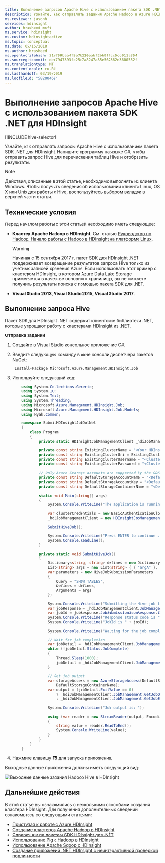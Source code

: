 ```yaml
---
title: Выполнение запросов Apache Hive с использованием пакета SDK .NET для HDInsight — Azure
description: Узнайте, как отправлять задания Apache Hadoop в Azure HDInsight с использованием пакета SDK .NET для HDInsight.
ms.reviewer: jasonh
services: hdinsight
author: hrasheed-msft
ms.service: hdinsight
ms.custom: hdinsightactive
ms.topic: conceptual
ms.date: 05/16/2018
ms.author: hrasheed
ms.openlocfilehash: 31e759baa4f5e7b220eabf2bb9ffcc5cc011a354
ms.sourcegitcommit: dec7947393fc25c7a8247a35e562362e3600552f
ms.translationtype: MT
ms.contentlocale: ru-RU
ms.lasthandoff: 03/19/2019
ms.locfileid: "58200469"
---
```

# <a name="run-apache-hive-queries-using-hdinsight-net-sdk"></a>Выполнение запросов Apache Hive с использованием пакета SDK .NET для HDInsight
[!INCLUDE [hive-selector](../../../includes/hdinsight-selector-use-hive.md)]

Узнайте, как отправлять запросы Apache Hive с использованием пакета SDK .NET для HDInsight. Напишите программу на языке C#, чтобы отправить запрос Hive для перечисления таблиц Hive и отобразить результаты.

> [!NOTE]  
> Действия, описанные в этой статье, необходимо выполнять из клиента Windows. Чтобы получить сведения об использовании клиента Linux, OS X или Unix для работы с Hive, воспользуйтесь выбором вкладок в верхней части статьи.

## <a name="prerequisites"></a>Технические условия
Перед началом работы с этой статьей необходимо иметь следующее:

* **Кластер Apache Hadoop в HDInsight**. См. статью [Руководство по Hadoop. Начало работы с Hadoop в HDInsight на платформе Linux](apache-hadoop-linux-tutorial-get-started.md).

    > [!WARNING]  
    > Начиная с 15 сентября 2017 г. пакет SDK для HDInsight .NET поддерживает возвращение результатов запроса Hive только из учетных записей хранения Azure. Если использовать этот пример с кластером HDInsight, в котором Azure Data Lake Storage применяется в качестве основного хранилища, вы не сможете получить результаты поиска с помощью пакета SDK для .NET.

* **Visual Studio 2013, Visual Studio 2015, Visual Studio 2017**.

## <a name="run-a-hive-query"></a>Выполнение запроса Hive
Пакет SDK для HDInsight .NET содержит клиентские библиотеки .NET, которые упрощают работу с кластерами HDInsight из .NET. 

**Отправка заданий**

1. Создайте в Visual Studio консольное приложение C#.
2. Введите следующую команду в окне консоли диспетчера пакетов NuGet:
   
        Install-Package Microsoft.Azure.Management.HDInsight.Job
3. Используйте следующий код:

    ```csharp
        using System.Collections.Generic;
        using System.IO;
        using System.Text;
        using System.Threading;
        using Microsoft.Azure.Management.HDInsight.Job;
        using Microsoft.Azure.Management.HDInsight.Job.Models;
        using Hyak.Common;
   
        namespace SubmitHDInsightJobDotNet
        {
            class Program
            {
                private static HDInsightJobManagementClient _hdiJobManagementClient;
   
                private const string ExistingClusterName = "<Your HDInsight Cluster Name>";
                private const string ExistingClusterUri = ExistingClusterName + ".azurehdinsight.net";
                private const string ExistingClusterUsername = "<Cluster Username>";
                private const string ExistingClusterPassword = "<Cluster User Password>";
                
                // Only Azure Storage accounts are supported by the SDK
                private const string DefaultStorageAccountName = "<Default Storage Account Name>";
                private const string DefaultStorageAccountKey = "<Default Storage Account Key>";
                private const string DefaultStorageContainerName = "<Default Blob Container Name>";
   
                static void Main(string[] args)
                {
                    System.Console.WriteLine("The application is running ...");
   
                    var clusterCredentials = new BasicAuthenticationCloudCredentials { Username = ExistingClusterUsername, Password = ExistingClusterPassword };
                    _hdiJobManagementClient = new HDInsightJobManagementClient(ExistingClusterUri, clusterCredentials);
   
                    SubmitHiveJob();
   
                    System.Console.WriteLine("Press ENTER to continue ...");
                    System.Console.ReadLine();
                }
   
                private static void SubmitHiveJob()
                {
                    Dictionary<string, string> defines = new Dictionary<string, string> { { "hive.execution.engine", "tez" }, { "hive.exec.reducers.max", "1" } };
                    List<string> args = new List<string> { { "argA" }, { "argB" } };
                    var parameters = new HiveJobSubmissionParameters
                    {
                        Query = "SHOW TABLES",
                        Defines = defines,
                        Arguments = args
                    };
   
                    System.Console.WriteLine("Submitting the Hive job to the cluster...");
                    var jobResponse = _hdiJobManagementClient.JobManagement.SubmitHiveJob(parameters);
                    var jobId = jobResponse.JobSubmissionJsonResponse.Id;
                    System.Console.WriteLine("Response status code is " + jobResponse.StatusCode);
                    System.Console.WriteLine("JobId is " + jobId);
   
                    System.Console.WriteLine("Waiting for the job completion ...");
   
                    // Wait for job completion
                    var jobDetail = _hdiJobManagementClient.JobManagement.GetJob(jobId).JobDetail;
                    while (!jobDetail.Status.JobComplete)
                    {
                        Thread.Sleep(1000);
                        jobDetail = _hdiJobManagementClient.JobManagement.GetJob(jobId).JobDetail;
                    }
   
                    // Get job output
                    var storageAccess = new AzureStorageAccess(DefaultStorageAccountName, DefaultStorageAccountKey,
                        DefaultStorageContainerName);
                    var output = (jobDetail.ExitValue == 0)
                        ? _hdiJobManagementClient.JobManagement.GetJobOutput(jobId, storageAccess) // fetch stdout output in case of success
                        : _hdiJobManagementClient.JobManagement.GetJobErrorLogs(jobId, storageAccess); // fetch stderr output in case of failure
   
                    System.Console.WriteLine("Job output is: ");
   
                    using (var reader = new StreamReader(output, Encoding.UTF8))
                    {
                        string value = reader.ReadToEnd();
                        System.Console.WriteLine(value);
                    }
                }
            }
        }
    ```
4. Нажмите клавишу **F5** для запуска приложения.

Выходные данные приложения должны иметь следующий вид:

![Выходные данные задания Hadoop Hive в HDInsight](./media/apache-hadoop-use-hive-dotnet-sdk/hdinsight-hadoop-use-hive-net-sdk-output.png)

## <a name="next-steps"></a>Дальнейшие действия
В этой статье вы ознакомились с несколькими способами создания кластера HDInsight. Для получения дополнительных сведений ознакомьтесь со следующими статьями:

* [Приступая к работе с Azure HDInsight](apache-hadoop-linux-tutorial-get-started.md)
* [Создание кластеров Apache Hadoop в HDInsight](../hdinsight-hadoop-provision-linux-clusters.md)
* [Справочник по пакетам SDK HDInsight для .NET](https://docs.microsoft.com/dotnet/api/overview/azure/hdinsight)
* [Использование Pig с Hadoop в HDInsight](hdinsight-use-pig.md)
* [Использование Apache Sqoop с HDInsight](apache-hadoop-use-sqoop-mac-linux.md)
* [Создание приложений .NET HDInsight с неинтерактивной проверкой подлинности](../hdinsight-create-non-interactive-authentication-dotnet-applications.md)
 


